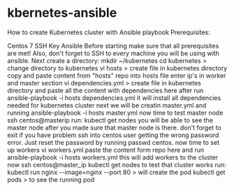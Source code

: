 # kbernetes-ansible


How to create Kubernetes cluster with Ansible playbook Prerequisites:

Centos 7
SSH Key
Ansible Before starting make sure that all prerequisites are met! Also, don't forget to SSH to every machine you will be using with ansible. Next create a directory: mkdir ~/kubernetes cd kubernetes > change directory to kubernetes vi hosts > create file in kubernetes directory copy and paste content from "hosts" repo into hosts file enter ip's in worker and master section vi dependencies.yml > create file in kubernetes directory and paste all the content with dependencies here after run ansible-playbook -i hosts dependencies.yml it will install all dependencies needed for kubernetes cluster next we will be creatin master.yml and running ansible-playbook -i hosts master.yml now time to test master node ssh centos@masterip run: kubectl get nodes you will be able to see the master node after you made sure that master node is there. don't forget to exit if you have problem ssh into centos user getting the wrong password error. Just reset the password by running passwd centos. now time to set up workers vi workers.yml paste the content form repo here and run ansible-playbook -i hosts workers.yml this will add workers to the cluster now ssh centos@master_ip kubectl get nodes to test that cluster works run: kubectl run nginx --image=nginx --port 80 > will create the pod kubectl get pods > to see the running pod



